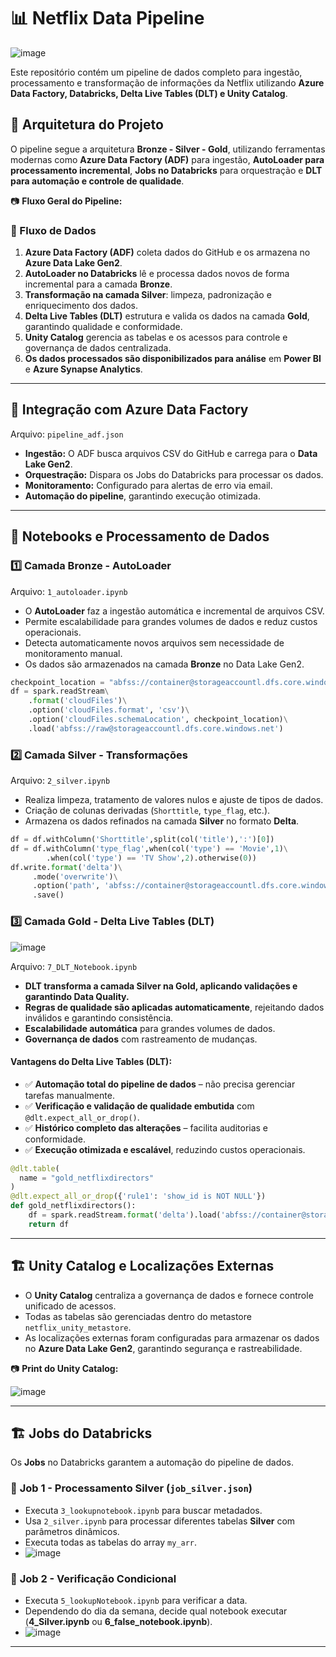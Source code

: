 
# 📊 Netflix Data Pipeline

![image](https://github.com/user-attachments/assets/82981dad-da4d-4b56-b2f9-b63ecfebab4b)

Este repositório contém um pipeline de dados completo para ingestão, processamento e transformação de informações da Netflix utilizando **Azure Data Factory, Databricks, Delta Live Tables (DLT) e Unity Catalog**.

## 📌 Arquitetura do Projeto

O pipeline segue a arquitetura **Bronze - Silver - Gold**, utilizando ferramentas modernas como **Azure Data Factory (ADF)** para ingestão, **AutoLoader para processamento incremental**, **Jobs no Databricks** para orquestração e **DLT para automação e controle de qualidade**.

📷 **Fluxo Geral do Pipeline:**



### 🔄 Fluxo de Dados

1. **Azure Data Factory (ADF)** coleta dados do GitHub e os armazena no **Azure Data Lake Gen2**.
2. **AutoLoader no Databricks** lê e processa dados novos de forma incremental para a camada **Bronze**.
3. **Transformação na camada Silver**: limpeza, padronização e enriquecimento dos dados.
4. **Delta Live Tables (DLT)** estrutura e valida os dados na camada **Gold**, garantindo qualidade e conformidade.
5. **Unity Catalog** gerencia as tabelas e os acessos para controle e governança de dados centralizada.
6. **Os dados processados são disponibilizados para análise** em **Power BI** e **Azure Synapse Analytics**.

---

## 🔄 **Integração com Azure Data Factory**

Arquivo: `pipeline_adf.json`

- **Ingestão:** O ADF busca arquivos CSV do GitHub e carrega para o **Data Lake Gen2**.
- **Orquestração:** Dispara os Jobs do Databricks para processar os dados.
- **Monitoramento:** Configurado para alertas de erro via email.
- **Automação do pipeline**, garantindo execução otimizada.

---

## 🚀 Notebooks e Processamento de Dados

### 1️⃣ **Camada Bronze - AutoLoader**

Arquivo: `1_autoloader.ipynb`

- O **AutoLoader** faz a ingestão automática e incremental de arquivos CSV.
- Permite escalabilidade para grandes volumes de dados e reduz custos operacionais.
- Detecta automaticamente novos arquivos sem necessidade de monitoramento manual.
- Os dados são armazenados na camada **Bronze** no Data Lake Gen2.

```python
checkpoint_location = "abfss://container@storageaccountl.dfs.core.windows.net/checkpoint"
df = spark.readStream\
    .format('cloudFiles')\
    .option('cloudFiles.format', 'csv')\
    .option('cloudFiles.schemaLocation', checkpoint_location)\
    .load('abfss://raw@storageaccountl.dfs.core.windows.net')
```

### 2️⃣ **Camada Silver - Transformações**

Arquivo: `2_silver.ipynb`

- Realiza limpeza, tratamento de valores nulos e ajuste de tipos de dados.
- Criação de colunas derivadas (`Shorttitle`, `type_flag`, etc.).
- Armazena os dados refinados na camada **Silver** no formato **Delta**.

```python
df = df.withColumn('Shorttitle',split(col('title'),':')[0])
df = df.withColumn('type_flag',when(col('type') == 'Movie',1)\
        .when(col('type') == 'TV Show',2).otherwise(0))
df.write.format('delta')\
     .mode('overwrite')\
     .option('path', 'abfss://container@storageaccountl.dfs.core.windows.net/silver/netflix_titles')\
     .save()
```

### 3️⃣ **Camada Gold - Delta Live Tables (DLT)**

![image](https://github.com/user-attachments/assets/c810bd87-00bf-47a6-bc81-3e2ff1652239)


Arquivo: `7_DLT_Notebook.ipynb`

- **DLT transforma a camada Silver na Gold, aplicando validações e garantindo Data Quality.**
- **Regras de qualidade são aplicadas automaticamente**, rejeitando dados inválidos e garantindo consistência.
- **Escalabilidade automática** para grandes volumes de dados.
- **Governança de dados** com rastreamento de mudanças.

#### **Vantagens do Delta Live Tables (DLT):**
- ✅ **Automação total do pipeline de dados** – não precisa gerenciar tarefas manualmente.
- ✅ **Verificação e validação de qualidade embutida** com `@dlt.expect_all_or_drop()`.
- ✅ **Histórico completo das alterações** – facilita auditorias e conformidade.
- ✅ **Execução otimizada e escalável**, reduzindo custos operacionais.

```python
@dlt.table(
  name = "gold_netflixdirectors"
)
@dlt.expect_all_or_drop({'rule1': 'show_id is NOT NULL'})
def gold_netflixdirectors():
    df = spark.readStream.format('delta').load('abfss://container@storageaccountl.dfs.core.windows.net/silver/netflix_directors')
    return df
```

---

## 🏗️ **Unity Catalog e Localizações Externas**

- O **Unity Catalog** centraliza a governança de dados e fornece controle unificado de acessos.
- Todas as tabelas são gerenciadas dentro do metastore `netflix_unity_metastore`.
- As localizações externas foram configuradas para armazenar os dados no **Azure Data Lake Gen2**, garantindo segurança e rastreabilidade.

📷 **Print do Unity Catalog:**

![image](https://github.com/user-attachments/assets/da428e91-2694-4991-ac8d-82378e3e628d)


---

## 🏗️ **Jobs do Databricks**

Os **Jobs** no Databricks garantem a automação do pipeline de dados.

### 🔹 **Job 1 - Processamento Silver** (`job_silver.json`)
- Executa `3_lookupnotebook.ipynb` para buscar metadados.
- Usa `2_silver.ipynb` para processar diferentes tabelas **Silver** com parâmetros dinâmicos.
- Executa todas as tabelas do array `my_arr`.
- ![image](https://github.com/user-attachments/assets/e1e5c00b-5880-4568-872f-48517bd75789)

  

### 🔹 **Job 2 - Verificação Condicional**
- Executa `5_lookupNotebook.ipynb` para verificar a data.
- Dependendo do dia da semana, decide qual notebook executar (**4_Silver.ipynb** ou **6_false_notebook.ipynb**).
- ![image](https://github.com/user-attachments/assets/39d092bb-1fdc-471e-a4e9-2ade7e638d86)


---


